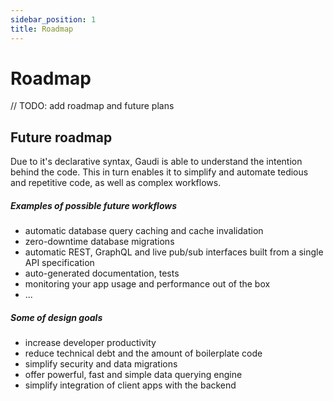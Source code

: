 ```yaml
---
sidebar_position: 1
title: Roadmap
---
```


# Roadmap

// TODO: add roadmap and future plans

## Future roadmap

Due to it's declarative syntax, Gaudi is able to understand the intention behind the code. This in turn enables it to simplify and automate tedious and repetitive code, as well as complex workflows.

##### Examples of possible future workflows

- automatic database query caching and cache invalidation
- zero-downtime database migrations
- automatic REST, GraphQL and live pub/sub interfaces built from a single API specification
- auto-generated documentation, tests
- monitoring your app usage and performance out of the box
- ...

##### Some of design goals

- increase developer productivity
- reduce technical debt and the amount of boilerplate code
- simplify security and data migrations
- offer powerful, fast and simple data querying engine
- simplify integration of client apps with the backend
